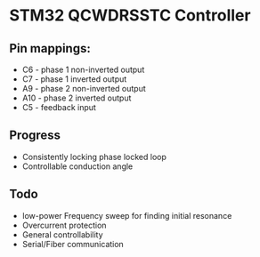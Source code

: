 STM32 QCWDRSSTC Controller
==========================

Pin mappings:
-------------
* C6  - phase 1 non-inverted output
* C7  - phase 1 inverted output
* A9  - phase 2 non-inverted output
* A10 - phase 2 inverted output
* C5  - feedback input

Progress
--------
* Consistently locking phase locked loop
* Controllable conduction angle

Todo
----
* low-power Frequency sweep for finding initial resonance
* Overcurrent protection
* General controllability
* Serial/Fiber communication
